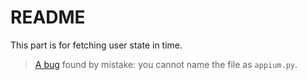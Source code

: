 # README

This part is for fetching user state in time.

> [A bug](https://github.com/appium/python-client/issues/401) found by mistake: you cannot name the file as `appium.py`.